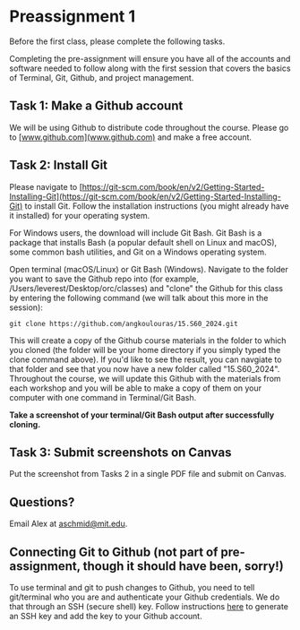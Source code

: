 # Preassignment 1

Before the first class, please complete the following tasks. 

Completing the pre-assignment will ensure you have all of the accounts and software needed to follow along with the first session that covers the basics of Terminal, Git, Github, and project management.

## Task 1: Make a Github account

We will be using Github to distribute code throughout the course. Please go to [www.github.com](www.github.com) and make a free account.

## Task 2: Install Git

Please navigate to [https://git-scm.com/book/en/v2/Getting-Started-Installing-Git](https://git-scm.com/book/en/v2/Getting-Started-Installing-Git) to install Git. Follow the installation instructions (you might already have it installed) for your operating system.

For Windows users, the download will include Git Bash. Git Bash is a package that installs Bash (a popular default shell on Linux and macOS), some common bash utilities, and Git on a Windows operating system. 

Open terminal (macOS/Linux) or Git Bash (Windows). Navigate to the folder you want to save the Github repo into (for example, /Users/leverest/Desktop/orc/classes) and "clone" the Github for this class by entering the following command (we will talk about this more in the session):

`git clone https://github.com/angkoulouras/15.S60_2024.git`

This will create a copy of the Github course materials in the folder to which you cloned (the folder will be your home directory if you simply typed the clone command above). If you'd like to see the result, you can navgiate to that folder and see that you now have a new folder called "15.S60_2024". Throughout the course, we will update this Github with the materials from each workshop and you will be able to make a copy of them on your computer with one command in Terminal/Git Bash. 

**Take a screenshot of your terminal/Git Bash output after successfully cloning.**

## Task 3: Submit screenshots on Canvas

Put the screenshot from Tasks 2 in a single PDF file and submit on Canvas. 

## Questions? 

Email Alex at aschmid@mit.edu.

## Connecting Git to Github (not part of pre-assignment, though it should have been, sorry!)

To use terminal and git to push changes to Github, you need to tell git/terminal who you are and authenticate your Github credentials. We do that through an SSH (secure shell) key. Follow instructions [here](https://docs.github.com/en/authentication/connecting-to-github-with-ssh) to generate an SSH key and add the key to your Github account.
